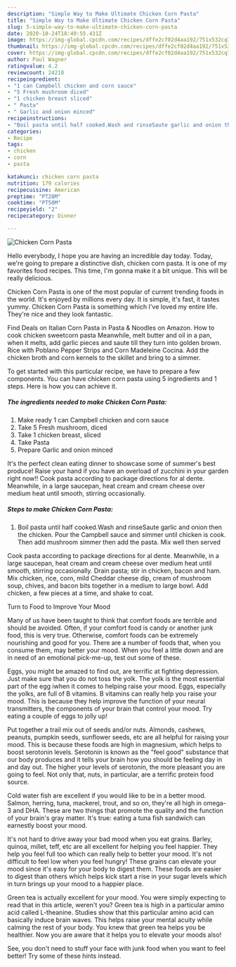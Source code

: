 ```yaml
---
description: "Simple Way to Make Ultimate Chicken Corn Pasta"
title: "Simple Way to Make Ultimate Chicken Corn Pasta"
slug: 5-simple-way-to-make-ultimate-chicken-corn-pasta
date: 2020-10-24T18:49:55.431Z
image: https://img-global.cpcdn.com/recipes/dffe2cf02d4aa192/751x532cq70/chicken-corn-pasta-recipe-main-photo.jpg
thumbnail: https://img-global.cpcdn.com/recipes/dffe2cf02d4aa192/751x532cq70/chicken-corn-pasta-recipe-main-photo.jpg
cover: https://img-global.cpcdn.com/recipes/dffe2cf02d4aa192/751x532cq70/chicken-corn-pasta-recipe-main-photo.jpg
author: Paul Wagner
ratingvalue: 4.2
reviewcount: 24210
recipeingredient:
- "1 can Campbell chicken and corn sauce"
- "5 Fresh mushroom diced"
- "1 chicken breast sliced"
- " Pasta"
- " Garlic and onion minced"
recipeinstructions:
- "Boil pasta until half cooked.Wash and rinseSaute garlic and onion then the chicken. Pour the Campbell sauce and simmer until chicken is cook. Then add mushroom simmer then add the pasta. Mix well then served"
categories:
- Recipe
tags:
- chicken
- corn
- pasta

katakunci: chicken corn pasta 
nutrition: 179 calories
recipecuisine: American
preptime: "PT28M"
cooktime: "PT50M"
recipeyield: "2"
recipecategory: Dinner

---
```



![Chicken Corn Pasta](https://img-global.cpcdn.com/recipes/dffe2cf02d4aa192/751x532cq70/chicken-corn-pasta-recipe-main-photo.jpg)

Hello everybody, I hope you are having an incredible day today. Today, we're going to prepare a distinctive dish, chicken corn pasta. It is one of my favorites food recipes. This time, I'm gonna make it a bit unique. This will be really delicious.

Chicken Corn Pasta is one of the most popular of current trending foods in the world. It's enjoyed by millions every day. It is simple, it's fast, it tastes yummy. Chicken Corn Pasta is something which I've loved my entire life. They're nice and they look fantastic.

Find Deals on Italian Corn Pasta in Pasta &amp; Noodles on Amazon. How to cook chicken sweetcorn pasta Meanwhile, melt butter and oil in a pan, when it melts, add garlic pieces and saute till they turn into golden brown. Rice with Poblano Pepper Strips and Corn Madeleine Cocina. Add the chicken broth and corn kernels to the skillet and bring to a simmer.


To get started with this particular recipe, we have to prepare a few components. You can have chicken corn pasta using 5 ingredients and 1 steps. Here is how you can achieve it.

<!--inarticleads1-->

##### The ingredients needed to make Chicken Corn Pasta:

1. Make ready 1 can Campbell chicken and corn sauce
1. Take 5 Fresh mushroom, diced
1. Take 1 chicken breast, sliced
1. Take  Pasta
1. Prepare  Garlic and onion minced


It&#39;s the perfect clean eating dinner to showcase some of summer&#39;s best produce! Raise your hand if you have an overload of zucchini in your garden right now!! Cook pasta according to package directions for al dente. Meanwhile, in a large saucepan, heat cream and cream cheese over medium heat until smooth, stirring occasionally. 

<!--inarticleads2-->

##### Steps to make Chicken Corn Pasta:

1. Boil pasta until half cooked.Wash and rinseSaute garlic and onion then the chicken. Pour the Campbell sauce and simmer until chicken is cook. Then add mushroom simmer then add the pasta. Mix well then served


Cook pasta according to package directions for al dente. Meanwhile, in a large saucepan, heat cream and cream cheese over medium heat until smooth, stirring occasionally. Drain pasta; stir in chicken, bacon and ham. Mix chicken, rice, corn, mild Cheddar cheese dip, cream of mushroom soup, chives, and bacon bits together in a medium to large bowl. Add chicken, a few pieces at a time, and shake to coat. 

Turn to Food to Improve Your Mood


Many of us have been taught to think that comfort foods are terrible and should be avoided. Often, if your comfort food is candy or another junk food, this is very true. Otherwise, comfort foods can be extremely nourishing and good for you. There are a number of foods that, when you consume them, may better your mood. When you feel a little down and are in need of an emotional pick-me-up, test out some of these.

Eggs, you might be amazed to find out, are terrific at fighting depression. Just make sure that you do not toss the yolk. The yolk is the most essential part of the egg iwhen it comes to helping raise your mood. Eggs, especially the yolks, are full of B vitamins. B vitamins can really help you raise your mood. This is because they help improve the function of your neural transmitters, the components of your brain that control your mood. Try eating a couple of eggs to jolly up!

Put together a trail mix out of seeds and/or nuts. Almonds, cashews, peanuts, pumpkin seeds, sunflower seeds, etc are all helpful for raising your mood. This is because these foods are high in magnesium, which helps to boost serotonin levels. Serotonin is known as the "feel good" substance that our body produces and it tells your brain how you should be feeling day in and day out. The higher your levels of serotonin, the more pleasant you are going to feel. Not only that, nuts, in particular, are a terrific protein food source.

Cold water fish are excellent if you would like to be in a better mood. Salmon, herring, tuna, mackerel, trout, and so on, they're all high in omega-3 and DHA. These are two things that promote the quality and the function of your brain's gray matter. It's true: eating a tuna fish sandwich can earnestly boost your mood. 

It's not hard to drive away your bad mood when you eat grains. Barley, quinoa, millet, teff, etc are all excellent for helping you feel happier. They help you feel full too which can really help to better your mood. It's not difficult to feel low when you feel hungry! These grains can elevate your mood since it's easy for your body to digest them. These foods are easier to digest than others which helps kick start a rise in your sugar levels which in turn brings up your mood to a happier place.

Green tea is actually excellent for your mood. You were simply expecting to read that in this article, weren't you? Green tea is high in a particular amino acid called L-theanine. Studies show that this particular amino acid can basically induce brain waves. This helps raise your mental acuity while calming the rest of your body. You knew that green tea helps you be healthier. Now you are aware that it helps you to elevate your moods also!

See, you don't need to stuff your face with junk food when you want to feel better! Try  some  of  these  hints  instead.

